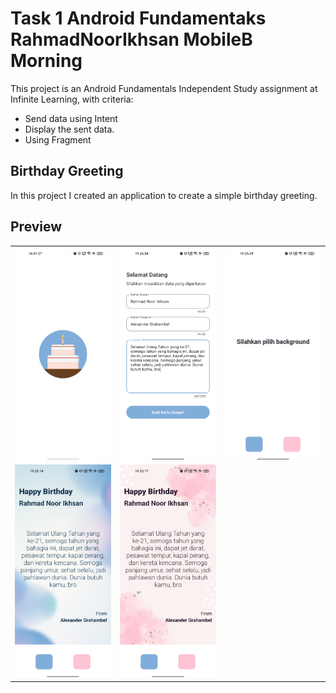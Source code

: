 # Task 1 Android Fundamentaks RahmadNoorIkhsan MobileB Morning
This project is an Android Fundamentals Independent Study assignment at Infinite Learning, with criteria:
- Send data using Intent
- Display the sent data.
- Using Fragment

## Birthday Greeting
In this project I created an application to create a simple birthday greeting.

## Preview
<table>
    <tr>
        <td><img src="screenshot/splash.jpg" align="center" alt="4"</td>
        <td><img src="screenshot/welcome.jpg" align="center" alt="4"</td>
        <td><img src="screenshot/select-background.jpg" align="center" alt="4"</td>
    </tr>
    <tr>
        <td><img src="screenshot/background-blue.jpg" align="center" alt="4"</td>
         <td><img src="screenshot/background-pink.jpg" align="center" alt="4"</td>
   </tr>
<table>
